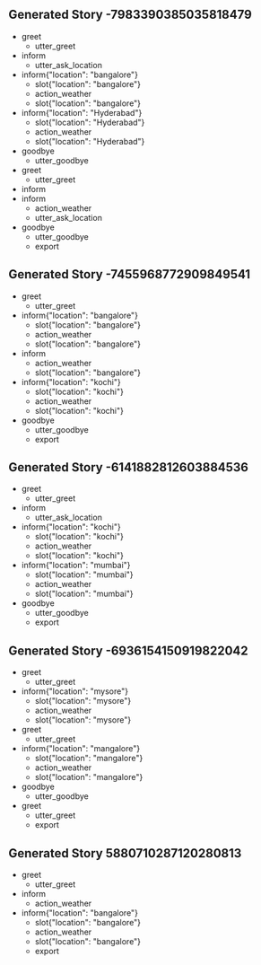 ## Generated Story -7983390385035818479
* greet
    - utter_greet
* inform
    - utter_ask_location
* inform{"location": "bangalore"}
    - slot{"location": "bangalore"}
    - action_weather
    - slot{"location": "bangalore"}
* inform{"location": "Hyderabad"}
    - slot{"location": "Hyderabad"}
    - action_weather
    - slot{"location": "Hyderabad"}
* goodbye
    - utter_goodbye
* greet
    - utter_greet
* inform
* inform
    - action_weather
    - utter_ask_location
* goodbye
    - utter_goodbye
    - export

## Generated Story -7455968772909849541
* greet
    - utter_greet
* inform{"location": "bangalore"}
    - slot{"location": "bangalore"}
    - action_weather
    - slot{"location": "bangalore"}
* inform
    - action_weather
    - slot{"location": "bangalore"}
* inform{"location": "kochi"}
    - slot{"location": "kochi"}
    - action_weather
    - slot{"location": "kochi"}
* goodbye
    - utter_goodbye
    - export

## Generated Story -6141882812603884536
* greet
    - utter_greet
* inform
    - utter_ask_location
* inform{"location": "kochi"}
    - slot{"location": "kochi"}
    - action_weather
    - slot{"location": "kochi"}
* inform{"location": "mumbai"}
    - slot{"location": "mumbai"}
    - action_weather
    - slot{"location": "mumbai"}
* goodbye
    - utter_goodbye
    - export

## Generated Story -6936154150919822042
* greet
    - utter_greet
* inform{"location": "mysore"}
    - slot{"location": "mysore"}
    - action_weather
    - slot{"location": "mysore"}
* greet
    - utter_greet
* inform{"location": "mangalore"}
    - slot{"location": "mangalore"}
    - action_weather
    - slot{"location": "mangalore"}
* goodbye
    - utter_goodbye
* greet
    - utter_greet
    - export

## Generated Story 5880710287120280813
* greet
    - utter_greet
* inform
    - action_weather
* inform{"location": "bangalore"}
    - slot{"location": "bangalore"}
    - action_weather
    - slot{"location": "bangalore"}
    - export

